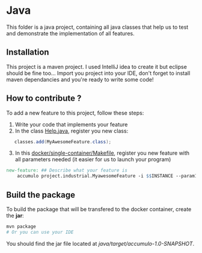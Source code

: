 # Java

This folder is a java project, containing all java classes that help us
to test and demonstrate the implementation of all features.

## Installation

This project is a maven project. I used IntelliJ idea to create it but eclipse should be fine too... Import you project into your IDE, don't forget to install maven dependancies and you're ready to write some code!


## How to contribute ?

To add a new feature to this project, follow these steps:
 1. Write your code that implements your feature
 2. In the class [Help.java](https://github.com/Mcdostone/industrial-project/blob/master/java/src/main/java/project/industrial/Help.java), register you new class:

``` java
   classes.add(MyAwesomeFeature.class);
```
3. In this [docker/single-container/Makefile](https://github.com/Mcdostone/industrial-project/blob/master/docker/single-container/Makefile), register you new feature with all parameters needed (it easier for us to launch your program)
``` Makefile
new-feature: ## Describe what your feature is
    accumulo project.industrial.MyawesomeFeature -i $$INSTANCE --param1 523 --param2 632
```


## Build the package

To build the package that will be transfered to the docker container, create the **jar**:

``` bash
mvn package
# Or you can use your IDE
```

You should find the jar file located at *java/target/accumulo-1.0-SNAPSHOT*.